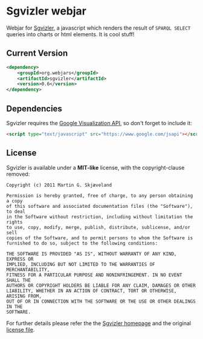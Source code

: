 # Sgvizler webjar

Webjar for [Sgvizler][1], a javascript which renders the result of `SPARQL SELECT` queries into charts or html elements. It is cool stuff!

## Current Version

```xml
<dependency>
    <groupId>org.webjars</groupId>
    <artifactId>sgvizler</artifactId>
    <version>0.6</version>
</dependency>
```

## Dependencies

Sgvizler requires the [Google Visualization API][2], so don't forget to include it:

```html
<script type="text/javascript" src="https://www.google.com/jsapi"></script>
```

## License

Sgvizler is available under a **MIT-like** license, with the copyright-clause removed:

```
Copyright (c) 2011 Martin G. Skjæveland

Permission is hereby granted, free of charge, to any person obtaining a copy
of this software and associated documentation files (the "Software"), to deal
in the Software without restriction, including without limitation the rights
to use, copy, modify, merge, publish, distribute, sublicense, and/or sell
copies of the Software, and to permit persons to whom the Software is
furnished to do so, subject to the following conditions:

THE SOFTWARE IS PROVIDED "AS IS", WITHOUT WARRANTY OF ANY KIND, EXPRESS OR
IMPLIED, INCLUDING BUT NOT LIMITED TO THE WARRANTIES OF MERCHANTABILITY,
FITNESS FOR A PARTICULAR PURPOSE AND NONINFRINGEMENT. IN NO EVENT SHALL THE
AUTHORS OR COPYRIGHT HOLDERS BE LIABLE FOR ANY CLAIM, DAMAGES OR OTHER
LIABILITY, WHETHER IN AN ACTION OF CONTRACT, TORT OR OTHERWISE, ARISING FROM,
OUT OF OR IN CONNECTION WITH THE SOFTWARE OR THE USE OR OTHER DEALINGS IN THE
SOFTWARE.
```

For further details please refer the the [Sgvizler homepage][1] 
and the original [license file](http://dev.data2000.no/sgvizler/browser/release/0.6/LICENSE).


[1]: http://dev.data2000.no/sgvizler/
[2]: https://developers.google.com/chart/interactive/docs/reference
